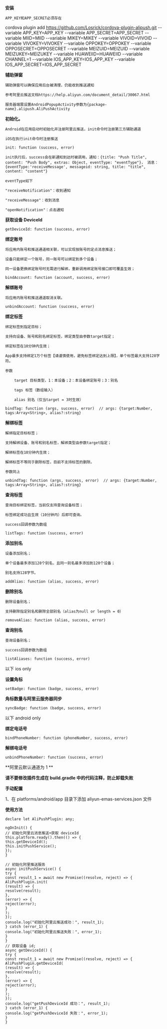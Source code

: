 **安装**

`APP_KEY和APP_SECRET必须存在`

cordova plugin add https://github.com/Losrick/cordova-plugin-alipush.git --variable APP_KEY=APP_KEY --variable APP_SECRET=APP_SECRET --variable MIID=MIID --variable MIKEY=MIKEY --variable VIVOID=VIVOID --variable VIVOKEY=VIVOKEY --variable OPPOKEY=OPPOKEY --variable OPPOSECRET=OPPOSECRET --variable MEIZUID=MEIZUID --variable MEIZUKEY=MEIZUKEY --variable HUAWEIID=HUAWEIID --variable CHANNEL=1 --variable IOS_APP_KEY=IOS_APP_KEY --variable IOS_APP_SECRET=IOS_APP_SECRET

**辅助弹窗**

    辅助弹窗可以确保应用后台被清理，仍能收到推送通知

    参考阿里云推送文档https://help.aliyun.com/document_detail/30067.html

    服务器端需设置AndroidPopupActivity参数为{package-name}.alipush.AliPushActivity

**初始化。**

    Android在应用启动时初始化并注册阿里云推送，init命令时注册第三方辅助通道

    iOS在执行init命令时注册推送

    init: function (success, error)

    init执行后，success会在新通知到达时被调用，通知：{title: "Push Title", content: "Push Body", extras: Object, eventType: "eventType"}， 消息：{eventType:'receiveMessage', messageid: string, title: "title", content: "content"}

    eventType如下

    "receiveNotification"：收到通知

    "receiveMessage"：收到消息

    "openNotification"：点击通知

**获取设备 DeviceId**

    getDeviceId: function (success, error)

**绑定账号**

    将应用内账号和推送通道相关联，可以实现按账号的定点消息推送；

    设备只能绑定一个账号，同一账号可以绑定到多个设备；

    同一设备更换绑定账号时无需进行解绑，重新调用绑定账号接口即可覆盖生效；

    bindAccount: function (account, success, error)

**解绑账号**

    将应用内账号和推送通道取消关联。

    unbindAccount: function (success, error)

**绑定标签**

    绑定标签到指定目标；

    支持向设备、账号和别名绑定标签，绑定类型由参数target指定；

    绑定标签在10分钟内生效；

    App最多支持绑定1万个标签【请谨慎使用，避免标签绑定达到上限】，单个标签最大支持128字符。

    参数

        target 目标类型，1：本设备；2：本设备绑定账号；3：别名

        tags 标签（数组输入）

        alias 别名（仅当target = 3时生效）

    bindTag: function (args, success, error)  // args: {target:Number, tags:Array<String>, alias?:string}

**解绑标签**

    解绑指定目标标签；

    支持解绑设备、账号和别名标签，解绑类型由参数target指定；

    解绑标签在10分钟内生效；

    解绑标签不等同于删除标签，目前不支持标签的删除。

    参数同上

    unbindTag: function (args, success, error)  // args: {target:Number, tags:Array<String>, alias?:string}

**查询标签**

    查询目标绑定标签，当前仅支持查询设备标签；

    标签绑定成功且生效（10分钟内）后即可查询。

    success回调参数为数组

    listTags: function (success, error)

**添加别名**

    设备添加别名；

    单个设备最多添加128个别名，且同一别名最多添加到128个设备；

    别名支持128字节。

    addAlias: function (alias, success, error)

**删除别名**

    删除设备别名；

    支持删除指定别名和删除全部别名（alias为null or length = 0）

    removeAlias: function (alias, success, error)

**查询别名**

    查询设备别名；

    success回调参数为数组

    listAliases: function (success, error)

以下 ios only

**设置角标**

    setBadge: function (badge, success, error)

**角标数量与阿里云服务器同步**

    syncBadge: function (badge, success, error)

以下 android only

**绑定电话号**

    bindPhoneNumber: function (phoneNumber, success, error)

**解绑电话号**

    unbindPhoneNumber: function (success, error)

**阿里云默认通道为 1 **

**请不要修改插件生成在 build.gradle 中的代码注释，防止卸载失败**

**手动配置**

1、在 platforms/android/app 目录下添加 aliyun-emas-services.json 文件

**使用方法**

    declare let AliPushPlugin: any;

    ngOnInit() {
    // 初始化阿里云消息推送+获取 deviceId
    this.platform.ready().then(() => {
    this.getDeviceId();
    this.initPushService();
    });
    }

    // 初始化阿里推送服务
    async initPushService() {
    try {
    const result_1 = await new Promise((resolve, reject) => {
    AliPushPlugin.init(
    (result) => {
    resolve(result);
    },
    (error) => {
    reject(error);
    }
    );
    });
    console.log("初始化阿里云推送成功：", result_1);
    } catch (error_1) {
    console.log("初始化阿里云推送失败：", error_1);
    }
    }
    // 获取设备 id;
    async getDeviceId() {
    try {
    const result_1 = await new Promise((resolve, reject) => {
    AliPushPlugin.getDeviceId(
    (result) => {
    resolve(result);
    },
    (error) => {
    reject(error);
    }
    );
    });
    console.log("getPushDeviceId 成功：", result_1);
    } catch (error_1) {
    console.log("getPushDeviceId 失败：", error_1);
    }
    }
